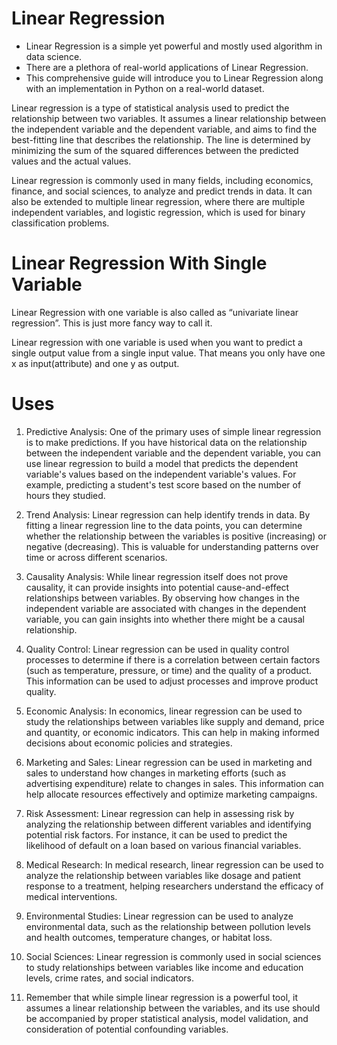 # Linear Regression
* Linear Regression is a simple yet powerful and mostly used algorithm in data science.
* There are a plethora of real-world applications of Linear Regression.
* This comprehensive guide will introduce you to Linear Regression along with an implementation in Python on a real-world dataset.

Linear regression is a type of statistical analysis used to predict the relationship between two variables. It assumes a linear relationship between the independent variable and the dependent variable, and aims to find the best-fitting line that describes the relationship. The line is determined by minimizing the sum of the squared differences between the predicted values and the actual values.

Linear regression is commonly used in many fields, including economics, finance, and social sciences, to analyze and predict trends in data. It can also be extended to multiple linear regression, where there are multiple independent variables, and logistic regression, which is used for binary classification problems.

# Linear Regression With Single Variable 

Linear Regression with one variable is also called as “univariate linear regression”. This is just more fancy way to call it.

Linear regression with one variable is used when you want to predict a single output value from a single input value. That means you only have one x as input(attribute) and one y as output.

# Uses 
1. Predictive Analysis: One of the primary uses of simple linear regression is to make predictions. If you have historical data on the relationship between the independent variable and the dependent variable, you can use linear regression to build a model that predicts the dependent variable's values based on the independent variable's values. For example, predicting a student's test score based on the number of hours they studied.

1. Trend Analysis: Linear regression can help identify trends in data. By fitting a linear regression line to the data points, you can determine whether the relationship between the variables is positive (increasing) or negative (decreasing). This is valuable for understanding patterns over time or across different scenarios.

2. Causality Analysis: While linear regression itself does not prove causality, it can provide insights into potential cause-and-effect relationships between variables. By observing how changes in the independent variable are associated with changes in the dependent variable, you can gain insights into whether there might be a causal relationship.

3. Quality Control: Linear regression can be used in quality control processes to determine if there is a correlation between certain factors (such as temperature, pressure, or time) and the quality of a product. This information can be used to adjust processes and improve product quality.

4. Economic Analysis: In economics, linear regression can be used to study the relationships between variables like supply and demand, price and quantity, or economic indicators. This can help in making informed decisions about economic policies and strategies.

5. Marketing and Sales: Linear regression can be used in marketing and sales to understand how changes in marketing efforts (such as advertising expenditure) relate to changes in sales. This information can help allocate resources effectively and optimize marketing campaigns.

6. Risk Assessment: Linear regression can help in assessing risk by analyzing the relationship between different variables and identifying potential risk factors. For instance, it can be used to predict the likelihood of default on a loan based on various financial variables.

7. Medical Research: In medical research, linear regression can be used to analyze the relationship between variables like dosage and patient response to a treatment, helping researchers understand the efficacy of medical interventions.

8. Environmental Studies: Linear regression can be used to analyze environmental data, such as the relationship between pollution levels and health outcomes, temperature changes, or habitat loss.

9. Social Sciences: Linear regression is commonly used in social sciences to study relationships between variables like income and education levels, crime rates, and social indicators.

10. Remember that while simple linear regression is a powerful tool, it assumes a linear relationship between the variables, and its use should be accompanied by proper statistical analysis, model validation, and consideration of potential confounding variables.

